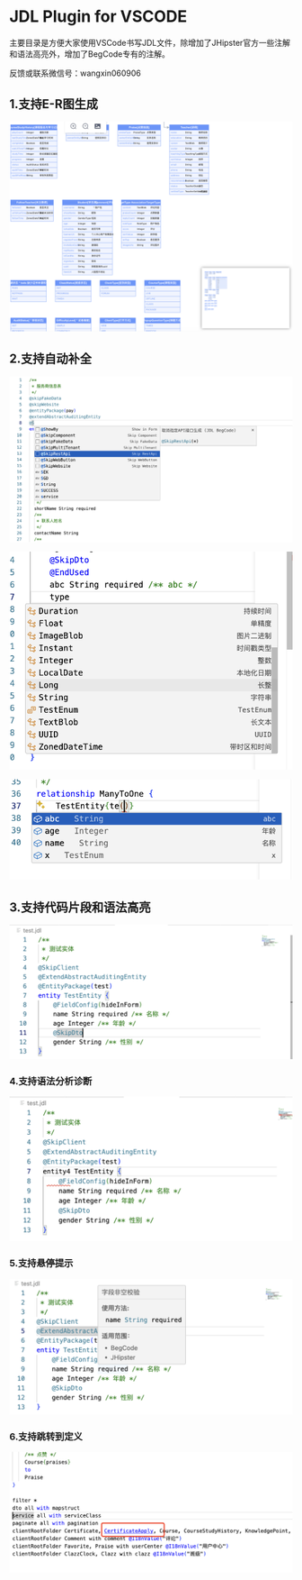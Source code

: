 # JDL Plugin for VSCODE

主要目录是方便大家使用VSCode书写JDL文件，除增加了JHipster官方一些注解和语法高亮外，增加了BegCode专有的注解。

反馈或联系微信号：wangxin060906

## 1.支持E-R图生成

![预览](docs/jdl-vscode-er.png)

## 2.支持自动补全

![预览](docs/preview.png)

![预览](docs/enum-complete-item.png)

![预览](docs/relationship-complete-item.png)

## 3.支持代码片段和语法高亮

![预览](docs/jdl-vscode-highlight.png)

### 4.支持语法分析诊断

![预览](docs/jdl-vscode-error.png)

### 5.支持悬停提示

![预览](docs/jdl-vscode-hover.png)

### 6.支持跳转到定义

![预览](docs/location.png)
